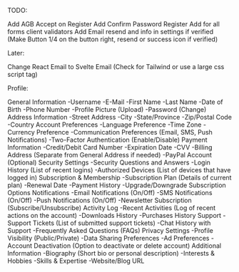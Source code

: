 TODO:

Add AGB Accept on Register
Add Confirm Password Register
Add for all forms client validators
Add Email resend and info in settings if verified (Make Button 1/4 on the button right, resend or success icon if verified)

Later:

Change React Email to Svelte Email (Check for Tailwind or use a large css script tag)

Profile:

General Information
-Username
-E-Mail
-First Name
-Last Name
-Date of Birth
-Phone Number
-Profile Picture (Upload)
-Password (Change)
Address Information
-Street Address
-City
-State/Province
-Zip/Postal Code
-Country
Account Preferences
-Language Preference
-Time Zone
-Currency Preference
-Communication Preferences (Email, SMS, Push Notifications)
-Two-Factor Authentication (Enable/Disable)
Payment Information
-Credit/Debit Card Number
-Expiration Date
-CVV
-Billing Address (Separate from General Address if needed)
-PayPal Account (Optional)
Security Settings
-Security Questions and Answers
-Login History (List of recent logins)
-Authorized Devices (List of devices that have logged in)
Subscription & Membership
-Subscription Plan (Details of current plan)
-Renewal Date
-Payment History
-Upgrade/Downgrade Subscription Options
Notifications
-Email Notifications (On/Off)
-SMS Notifications (On/Off)
-Push Notifications (On/Off)
-Newsletter Subscription (Subscribe/Unsubscribe)
Activity Log
-Recent Activities (Log of recent actions on the account)
-Downloads History
-Purchases History
Support
-Support Tickets (List of submitted support tickets)
-Chat History with Support
-Frequently Asked Questions (FAQs)
Privacy Settings
-Profile Visibility (Public/Private)
-Data Sharing Preferences
-Ad Preferences
-Account Deactivation (Option to deactivate or delete account)
Additional Information
-Biography (Short bio or personal description)
-Interests & Hobbies
-Skills & Expertise
-Website/Blog URL
